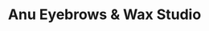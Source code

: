 ---
title: "Anu Eyebrows & Wax Studio"
url: /homer-glen/anu-eyebrows-und-wax-studio/
shop: Kosmetik
---